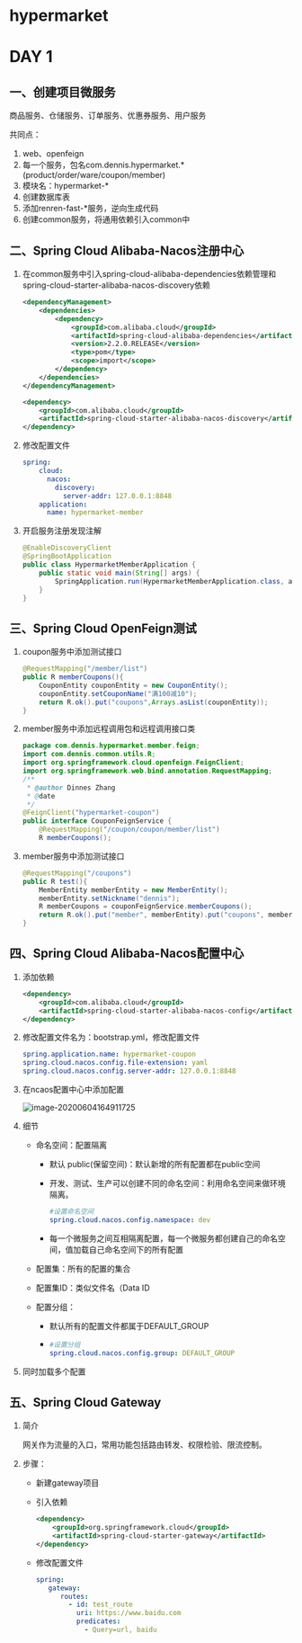 # hypermarket

# DAY 1

## 一、创建项目微服务

商品服务、仓储服务、订单服务、优惠券服务、用户服务

共同点：

1. web、openfeign
2. 每一个服务，包名com.dennis.hypermarket.*(product/order/ware/coupon/member)
3. 模块名：hypermarket-*
4. 创建数据库表
5. 添加renren-fast-*服务，逆向生成代码
6. 创建common服务，将通用依赖引入common中

## 二、Spring Cloud Alibaba-Nacos注册中心

1. 在common服务中引入spring-cloud-alibaba-dependencies依赖管理和spring-cloud-starter-alibaba-nacos-discovery依赖

   ```xml
   <dependencyManagement>
       <dependencies>
           <dependency>
               <groupId>com.alibaba.cloud</groupId>
               <artifactId>spring-cloud-alibaba-dependencies</artifactId>
               <version>2.2.0.RELEASE</version>
               <type>pom</type>
               <scope>import</scope>
           </dependency>
       </dependencies>
   </dependencyManagement>
   
   <dependency>
       <groupId>com.alibaba.cloud</groupId>
       <artifactId>spring-cloud-starter-alibaba-nacos-discovery</artifactId>
   </dependency>
   ```

2. 修改配置文件

   ```yaml
   spring:
       cloud:
         nacos:
           discovery:
             server-addr: 127.0.0.1:8848
       application:
         name: hypermarket-member
   ```

3. 开启服务注册发现注解

   ```java
   @EnableDiscoveryClient
   @SpringBootApplication
   public class HypermarketMemberApplication {
       public static void main(String[] args) {
           SpringApplication.run(HypermarketMemberApplication.class, args);
       }
   }
   ```

## 三、Spring Cloud OpenFeign测试

1. coupon服务中添加测试接口

   ```java
   @RequestMapping("/member/list")
   public R memberCoupons(){
       CouponEntity couponEntity = new CouponEntity();
       couponEntity.setCouponName("满100减10");
       return R.ok().put("coupons",Arrays.asList(couponEntity));
   }
   ```

2. member服务中添加远程调用包和远程调用接口类

   ```java
   package com.dennis.hypermarket.member.feign;
   import com.dennis.common.utils.R;
   import org.springframework.cloud.openfeign.FeignClient;
   import org.springframework.web.bind.annotation.RequestMapping;
   /**
    * @author Dinnes Zhang
    * @date
    */
   @FeignClient("hypermarket-coupon")
   public interface CouponFeignService {
       @RequestMapping("/coupon/coupon/member/list")
       R memberCoupons();
   ```

3. member服务中添加测试接口

   ```java
   @RequestMapping("/coupons")
   public R test(){
       MemberEntity memberEntity = new MemberEntity();
       memberEntity.setNickname("dennis");
       R memberCoupons = couponFeignService.memberCoupons();
       return R.ok().put("member", memberEntity).put("coupons", memberCoupons.get("coupons"));
   }
   ```

## 四、Spring Cloud Alibaba-Nacos配置中心

1. 添加依赖

   ```xml
   <dependency>
       <groupId>com.alibaba.cloud</groupId>
       <artifactId>spring-cloud-starter-alibaba-nacos-config</artifactId>
   </dependency>
   ```

2. 修改配置文件名为：bootstrap.yml，修改配置文件

   ```yaml
   spring.application.name: hypermarket-coupon
   spring.cloud.nacos.config.file-extension: yaml
   spring.cloud.nacos.config.server-addr: 127.0.0.1:8848
   ```

3. 在ncaos配置中心中添加配置

   ![image-20200604164911725](C:\Users\Administrator\AppData\Roaming\Typora\typora-user-images\image-20200604164911725.png)

4. 细节

   - 命名空间：配置隔离

     - 默认 public(保留空间)：默认新增的所有配置都在public空间

     - 开发、测试、生产可以创建不同的命名空间：利用命名空间来做环境隔离。

       ```yaml
       #设置命名空间
       spring.cloud.nacos.config.namespace: dev
       ```

     - 每一个微服务之间互相隔离配置，每一个微服务都创建自己的命名空间，值加载自己命名空间下的所有配置

   - 配置集：所有的配置的集合

   - 配置集ID：类似文件名（Data ID

   - 配置分组：

     - 默认所有的配置文件都属于DEFAULT_GROUP

     - ```yaml
       #设置分组
       spring.cloud.nacos.config.group: DEFAULT_GROUP
       ```

5. 同时加载多个配置

## 五、Spring Cloud Gateway

1. 简介

   网关作为流量的入口，常用功能包括路由转发、权限检验、限流控制。

2. 步骤：

   - 新建gateway项目

   - 引入依赖

     ```xml
     <dependency>
         <groupId>org.springframework.cloud</groupId>
         <artifactId>spring-cloud-starter-gateway</artifactId>
     </dependency>
     ```

   - 修改配置文件

     ```yaml
     spring:
     	gateway:
           routes:
             - id: test_route
               uri: https://www.baidu.com
               predicates:
                 - Query=url, baidu
     ```

     